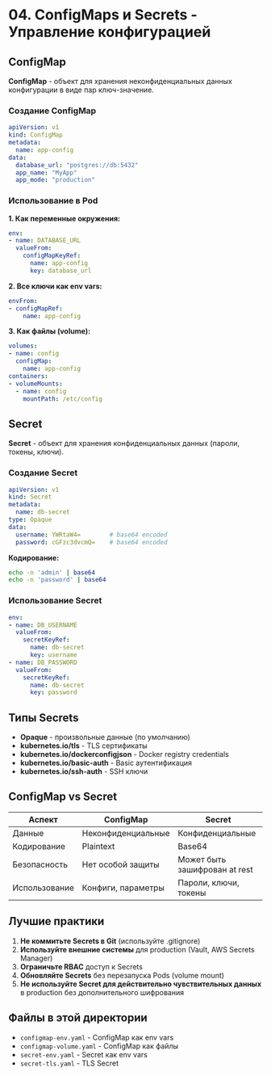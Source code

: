 # 04. ConfigMaps и Secrets - Управление конфигурацией

## ConfigMap

**ConfigMap** - объект для хранения неконфиденциальных данных конфигурации в виде пар ключ-значение.

### Создание ConfigMap

```yaml
apiVersion: v1
kind: ConfigMap
metadata:
  name: app-config
data:
  database_url: "postgres://db:5432"
  app_name: "MyApp"
  app_mode: "production"
```

### Использование в Pod

**1. Как переменные окружения:**

```yaml
env:
- name: DATABASE_URL
  valueFrom:
    configMapKeyRef:
      name: app-config
      key: database_url
```

**2. Все ключи как env vars:**

```yaml
envFrom:
- configMapRef:
    name: app-config
```

**3. Как файлы (volume):**

```yaml
volumes:
- name: config
  configMap:
    name: app-config
containers:
- volumeMounts:
  - name: config
    mountPath: /etc/config
```

## Secret

**Secret** - объект для хранения конфиденциальных данных (пароли, токены, ключи).

### Создание Secret

```yaml
apiVersion: v1
kind: Secret
metadata:
  name: db-secret
type: Opaque
data:
  username: YWRtaW4=        # base64 encoded
  password: cGFzc3dvcmQ=    # base64 encoded
```

**Кодирование:**
```bash
echo -n 'admin' | base64
echo -n 'password' | base64
```

### Использование Secret

```yaml
env:
- name: DB_USERNAME
  valueFrom:
    secretKeyRef:
      name: db-secret
      key: username
- name: DB_PASSWORD
  valueFrom:
    secretKeyRef:
      name: db-secret
      key: password
```

## Типы Secrets

- **Opaque** - произвольные данные (по умолчанию)
- **kubernetes.io/tls** - TLS сертификаты
- **kubernetes.io/dockerconfigjson** - Docker registry credentials
- **kubernetes.io/basic-auth** - Basic аутентификация
- **kubernetes.io/ssh-auth** - SSH ключи

## ConfigMap vs Secret

| Аспект | ConfigMap | Secret |
|--------|-----------|--------|
| Данные | Неконфиденциальные | Конфиденциальные |
| Кодирование | Plaintext | Base64 |
| Безопасность | Нет особой защиты | Может быть зашифрован at rest |
| Использование | Конфиги, параметры | Пароли, ключи, токены |

## Лучшие практики

1. **Не коммитьте Secrets в Git** (используйте .gitignore)
2. **Используйте внешние системы** для production (Vault, AWS Secrets Manager)
3. **Ограничьте RBAC** доступ к Secrets
4. **Обновляйте Secrets** без перезапуска Pods (volume mount)
5. **Не используйте Secret для действительно чувствительных данных** в production без дополнительного шифрования

## Файлы в этой директории

- `configmap-env.yaml` - ConfigMap как env vars
- `configmap-volume.yaml` - ConfigMap как файлы
- `secret-env.yaml` - Secret как env vars
- `secret-tls.yaml` - TLS Secret

